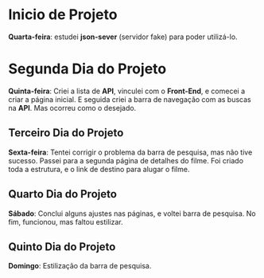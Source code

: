 # Inicio de Projeto

**Quarta-feira**: estudei **json-sever** (servidor fake) para poder utilizá-lo.

# Segunda Dia do Projeto

**Quinta-feira**: Criei a lista de **API**, vinculei com o **Front-End**, e comecei a criar a página inicial. E seguida criei a barra de navegação com as buscas na **API**. Mas ocorreu como o desejado.

## Terceiro Dia do Projeto

**Sexta-feira**: Tentei corrigir o problema da barra de pesquisa, mas não tive sucesso. Passei para a segunda página de detalhes do filme. Foi criado toda a estrutura, e o link de destino para alugar o filme.

## Quarto Dia do Projeto

**Sábado**: Conclui alguns ajustes nas páginas, e voltei barra de pesquisa. No fim, funcionou, mas faltou estilizar.

## Quinto Dia do Projeto

**Domingo**: Estilização da barra de pesquisa.
